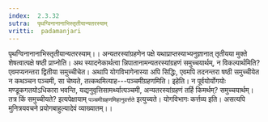 ```yaml
---
index:  2.3.32
sutra:  पृथग्विनानानाभिस्तृतीयान्यतरस्याम्
vritti:  padamanjari
---
```


पृथग्विनानानाभिस्तृतीयान्यतरस्याम्।। अन्यतरस्यांग्रहणेन पक्षे यथाप्राप्तस्याभ्यनुज्ञानात् तृतीयया मुक्ते शेषत्वात्पक्षे षष्ठी प्राप्नोति। अथ स्यादनेकार्थत्वा न्निपातानामन्यतरस्यांग्रहणं समुच्चयार्थम्, न विकल्पार्थमिति? एवमप्यनन्तरा द्वितीया समुच्चीचेत। अथापि योगविभागेनास्या अपि सिद्धिः, एवमपि तदनन्तरा षष्ठी समुच्चीयेत न कथञ्चन पञ्चमी, सा चेष्यते, तत्कथमित्याह---पञ्चमीग्रहणमिति। इहेति। न पूर्वयोर्योगयोः मण्डूकगतयोऽधिकारा भवन्ति, यद्यनुवृत्तिसामर्थ्यात्पञ्चमी, अन्यतरस्यांग्रहणं तर्हि किमर्थम्? समुच्चयार्थम्। तत्र किं समुच्चीयते? इत्यपेक्षायाम् `पञ्चमीग्रहणमिहानुवर्त्तते` इत्युच्यते। योगविभागः कर्त्तव्य इति। असत्यपि मुनित्रयवचने प्रयोगबाहुल्यादेवं व्याख्यातम्।।
